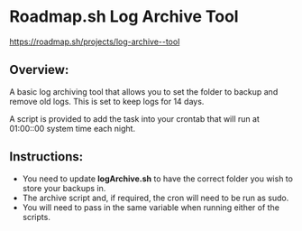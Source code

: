 # Roadmap.sh Log Archive Tool

https://roadmap.sh/projects/log-archive--tool

## Overview:
A basic log archiving tool that allows you to set the folder to backup and remove old logs. This is set to keep logs for 14 days.

A script is provided to add the task into your crontab that will run at 01:00::00 system time each night.

## Instructions:
+ You need to update **logArchive.sh** to have the correct folder you wish to store your backups in.
+ The archive script and, if required, the cron will need to be run as sudo.
+ You will need to pass in the same variable when running either of the scripts.
